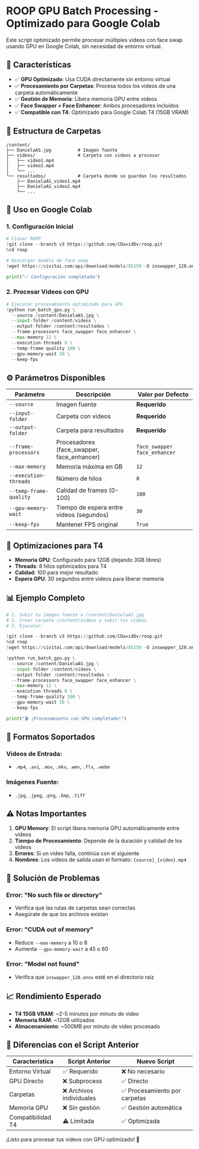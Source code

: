 # ROOP GPU Batch Processing - Optimizado para Google Colab

Este script optimizado permite procesar múltiples videos con face swap usando GPU en Google Colab, sin necesidad de entorno virtual.

## 🚀 Características

- ✅ **GPU Optimizado**: Usa CUDA directamente sin entorno virtual
- ✅ **Procesamiento por Carpetas**: Procesa todos los videos de una carpeta automáticamente
- ✅ **Gestión de Memoria**: Libera memoria GPU entre videos
- ✅ **Face Swapper + Face Enhancer**: Ambos procesadores incluidos
- ✅ **Compatible con T4**: Optimizado para Google Colab T4 (15GB VRAM)

## 📁 Estructura de Carpetas

```
/content/
├── DanielaAS.jpg          # Imagen fuente
├── videos/                # Carpeta con videos a procesar
│   ├── video1.mp4
│   ├── video2.mp4
│   └── ...
└── resultados/            # Carpeta donde se guardan los resultados
    ├── DanielaAS_video1.mp4
    ├── DanielaAS_video2.mp4
    └── ...
```

## 🎯 Uso en Google Colab

### 1. Configuración Inicial

```python
# Clonar ROOP
!git clone --branch v3 https://github.com/CDavidDv/roop.git
%cd roop

# Descargar modelo de face swap
!wget https://civitai.com/api/download/models/85159 -O inswapper_128.onnx

print("✅ Configuración completada")
```

### 2. Procesar Videos con GPU

```python
# Ejecutar procesamiento optimizado para GPU
!python run_batch_gpu.py \
  --source /content/DanielaAS.jpg \
  --input-folder /content/videos \
  --output-folder /content/resultados \
  --frame-processors face_swapper face_enhancer \
  --max-memory 12 \
  --execution-threads 8 \
  --temp-frame-quality 100 \
  --gpu-memory-wait 30 \
  --keep-fps
```

## ⚙️ Parámetros Disponibles

| Parámetro | Descripción | Valor por Defecto |
|-----------|-------------|-------------------|
| `--source` | Imagen fuente | **Requerido** |
| `--input-folder` | Carpeta con videos | **Requerido** |
| `--output-folder` | Carpeta para resultados | **Requerido** |
| `--frame-processors` | Procesadores (face_swapper, face_enhancer) | `face_swapper face_enhancer` |
| `--max-memory` | Memoria máxima en GB | `12` |
| `--execution-threads` | Número de hilos | `8` |
| `--temp-frame-quality` | Calidad de frames (0-100) | `100` |
| `--gpu-memory-wait` | Tiempo de espera entre videos (segundos) | `30` |
| `--keep-fps` | Mantener FPS original | `True` |

## 🔧 Optimizaciones para T4

- **Memoria GPU**: Configurado para 12GB (dejando 3GB libres)
- **Threads**: 8 hilos optimizados para T4
- **Calidad**: 100 para mejor resultado
- **Espera GPU**: 30 segundos entre videos para liberar memoria

## 📊 Ejemplo Completo

```python
# 1. Subir tu imagen fuente a /content/DanielaAS.jpg
# 2. Crear carpeta /content/videos y subir tus videos
# 3. Ejecutar:

!git clone --branch v3 https://github.com/CDavidDv/roop.git
%cd roop
!wget https://civitai.com/api/download/models/85159 -O inswapper_128.onnx

!python run_batch_gpu.py \
  --source /content/DanielaAS.jpg \
  --input-folder /content/videos \
  --output-folder /content/resultados \
  --frame-processors face_swapper face_enhancer \
  --max-memory 12 \
  --execution-threads 8 \
  --temp-frame-quality 100 \
  --gpu-memory-wait 30 \
  --keep-fps

print("🎬 ¡Procesamiento con GPU completado!")
```

## 🎨 Formatos Soportados

### Videos de Entrada:
- `.mp4`, `.avi`, `.mov`, `.mkv`, `.wmv`, `.flv`, `.webm`

### Imágenes Fuente:
- `.jpg`, `.jpeg`, `.png`, `.bmp`, `.tiff`

## ⚠️ Notas Importantes

1. **GPU Memory**: El script libera memoria GPU automáticamente entre videos
2. **Tiempo de Procesamiento**: Depende de la duración y calidad de los videos
3. **Errores**: Si un video falla, continúa con el siguiente
4. **Nombres**: Los videos de salida usan el formato: `{source}_{video}.mp4`

## 🐛 Solución de Problemas

### Error: "No such file or directory"
- Verifica que las rutas de carpetas sean correctas
- Asegúrate de que los archivos existan

### Error: "CUDA out of memory"
- Reduce `--max-memory` a 10 o 8
- Aumenta `--gpu-memory-wait` a 45 o 60

### Error: "Model not found"
- Verifica que `inswapper_128.onnx` esté en el directorio raíz

## 📈 Rendimiento Esperado

- **T4 15GB VRAM**: ~2-5 minutos por minuto de video
- **Memoria RAM**: ~12GB utilizados
- **Almacenamiento**: ~500MB por minuto de video procesado

## 🔄 Diferencias con el Script Anterior

| Característica | Script Anterior | Nuevo Script |
|----------------|------------------|---------------|
| Entorno Virtual | ✅ Requerido | ❌ No necesario |
| GPU Directo | ❌ Subprocess | ✅ Directo |
| Carpetas | ❌ Archivos individuales | ✅ Procesamiento por carpetas |
| Memoria GPU | ❌ Sin gestión | ✅ Gestión automática |
| Compatibilidad T4 | ⚠️ Limitada | ✅ Optimizada |

¡Listo para procesar tus videos con GPU optimizado! 🚀 